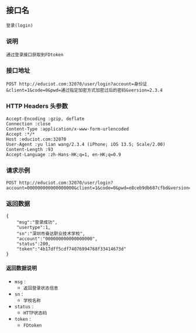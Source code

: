 ## 接口名 ##
    登录(login)
### 说明 ###
    通过登录接口获取到FDtoken
### 接口地址 ###
```
POST http://educiot.com:32070/user/login?account=身份证&client=1&code=0&pwd=通过指定加密方式加密过后的密码&version=2.3.4
```
### HTTP Headers 头参数 ###
```
Accept-Encoding :gzip, deflate
Connection :close
Content-Type :application/x-www-form-urlencoded
Accept :*/*
Host :educiot.com:32070
User-Agent :yu lian wang/2.3.4 (iPhone; iOS 13.5; Scale/2.00)
Content-Length :93
Accept-Language :zh-Hans-HK;q=1, en-HK;q=0.9
```
### 请求示例 ###
```
POST http://educiot.com:32070/user/login?account=000000000000000000&client=1&code=0&pwd=e8ceb9db687cfbd&version=2.3.4
```
### 返回数据 ###
```
{
    "msg":"登录成功",
    "usertype":1,
    "sn":"深圳市奋达职业技术学校",
    "account":"000000000000000000",
    "status":200,
    "token":"4b17dff5cdf74076994768f33414673d"
}
```
#### 返回数据说明 ####
- `msg` : 
    - `返回登录状态信息`
- `sn` : 
    - `学校名称`
- `status` : 
    - `HTTP状态码`
- `token` : 
    - `FDtoken`